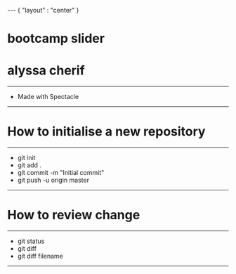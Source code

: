 --- { "layout" : "center" }
# bootcamp slider
# alyssa cherif

---
- Made with Spectacle
---
# How to initialise a new repository
---
- git init
- git add .
- git commit -m "Initial commit"
- git push -u origin master
---

# How to review change
---
- git status
- git diff
- git diff filename
--- 